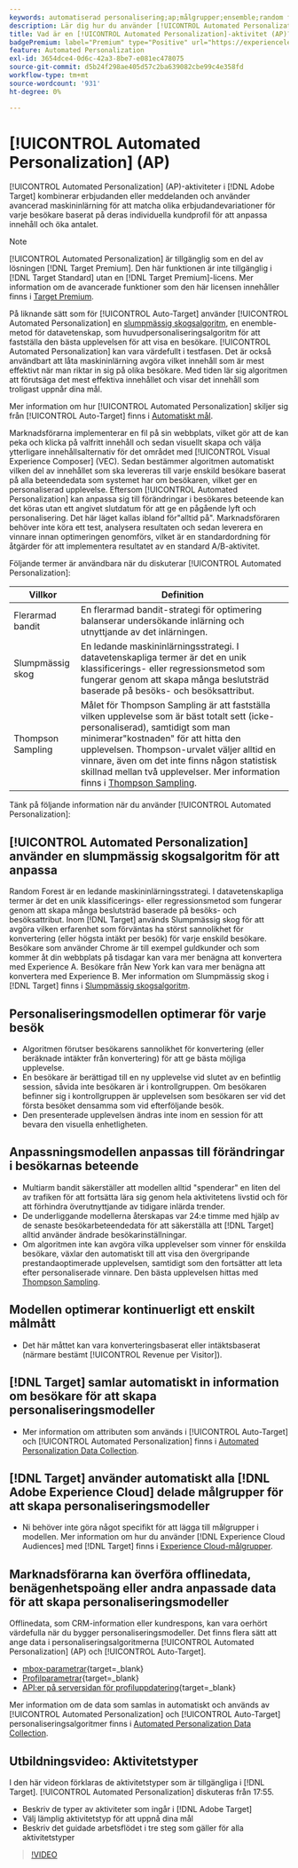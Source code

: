 ```yaml
---
keywords: automatiserad personalisering;ap;målgrupper;ensemble;random forest;multi-väpnad bandit;thompson sampling;ml;maskininlärning
description: Lär dig hur du använder [!UICONTROL Automated Personalization] (AP) aktiviteter i  [!DNL Adobe Target] som använder avancerad maskininlärning för att matcha olika erbjudandevariationer för varje besökare.
title: Vad är en [!UICONTROL Automated Personalization]-aktivitet (AP)?
badgePremium: label="Premium" type="Positive" url="https://experienceleague.adobe.com/docs/target/using/introduction/intro.html?lang=sv-SE#premium newtab=true" tooltip="Se vad som ingår i Target Premium."
feature: Automated Personalization
exl-id: 3654dce4-0d6c-42a3-8be7-e081ec478075
source-git-commit: d5b24f298ae405d57c2ba639082cbe99c4e358fd
workflow-type: tm+mt
source-wordcount: '931'
ht-degree: 0%

---
```


# [!UICONTROL Automated Personalization] (AP)

[!UICONTROL Automated Personalization] (AP)-aktiviteter i [!DNL Adobe Target] kombinerar erbjudanden eller meddelanden och använder avancerad maskininlärning för att matcha olika erbjudandevariationer för varje besökare baserat på deras individuella kundprofil för att anpassa innehåll och öka antalet.

>[!NOTE]
>
>[!UICONTROL Automated Personalization] är tillgänglig som en del av lösningen [!DNL Target Premium]. Den här funktionen är inte tillgänglig i [!DNL Target Standard] utan en [!DNL Target Premium]-licens. Mer information om de avancerade funktioner som den här licensen innehåller finns i [Target Premium](/help/main/c-intro/intro.md#premium).

På liknande sätt som för [!UICONTROL Auto-Target] använder [!UICONTROL Automated Personalization] en [slumpmässig skogsalgoritm](/help/main/c-activities/t-automated-personalization/algo-random-forest.md), en enemble-metod för datavetenskap, som huvudpersonaliseringsalgoritm för att fastställa den bästa upplevelsen för att visa en besökare. [!UICONTROL Automated Personalization] kan vara värdefullt i testfasen. Det är också användbart att låta maskininlärning avgöra vilket innehåll som är mest effektivt när man riktar in sig på olika besökare. Med tiden lär sig algoritmen att förutsäga det mest effektiva innehållet och visar det innehåll som troligast uppnår dina mål.

Mer information om hur [!UICONTROL Automated Personalization] skiljer sig från [!UICONTROL Auto-Target] finns i [Automatiskt mål](/help/main/c-activities/auto-target/auto-target-to-optimize.md#section_BA4D83BE40F14A96BE7CBC7C7CF2A8FB).

Marknadsförarna implementerar en fil på sin webbplats, vilket gör att de kan peka och klicka på valfritt innehåll och sedan visuellt skapa och välja ytterligare innehållsalternativ för det området med [!UICONTROL Visual Experience Composer] (VEC). Sedan bestämmer algoritmen automatiskt vilken del av innehållet som ska levereras till varje enskild besökare baserat på alla beteendedata som systemet har om besökaren, vilket ger en personaliserad upplevelse. Eftersom [!UICONTROL Automated Personalization] kan anpassa sig till förändringar i besökares beteende kan det köras utan ett angivet slutdatum för att ge en pågående lyft och personalisering. Det här läget kallas ibland för&quot;alltid på&quot;. Marknadsföraren behöver inte köra ett test, analysera resultaten och sedan leverera en vinnare innan optimeringen genomförs, vilket är en standardordning för åtgärder för att implementera resultatet av en standard A/B-aktivitet.

Följande termer är användbara när du diskuterar [!UICONTROL Automated Personalization]:

| Villkor | Definition |
|---|---|
| Flerarmad bandit | En flerarmad bandit-strategi för optimering balanserar undersökande inlärning och utnyttjande av det inlärningen. |
| Slumpmässig skog | En ledande maskininlärningsstrategi. I datavetenskapliga termer är det en unik klassificerings- eller regressionsmetod som fungerar genom att skapa många beslutsträd baserade på besöks- och besöksattribut. |
| Thompson Sampling | Målet för Thompson Sampling är att fastställa vilken upplevelse som är bäst totalt sett (icke-personaliserad), samtidigt som man minimerar&quot;kostnaden&quot; för att hitta den upplevelsen. Thompson-urvalet väljer alltid en vinnare, även om det inte finns någon statistisk skillnad mellan två upplevelser. Mer information finns i [Thompson Sampling](https://en.wikipedia.org/wiki/Thompson_sampling). |

Tänk på följande information när du använder [!UICONTROL Automated Personalization]:

## [!UICONTROL Automated Personalization] använder en slumpmässig skogsalgoritm för att anpassa

Random Forest är en ledande maskininlärningsstrategi. I datavetenskapliga termer är det en unik klassificerings- eller regressionsmetod som fungerar genom att skapa många beslutsträd baserade på besöks- och besöksattribut. Inom [!DNL Target] används Slumpmässig skog för att avgöra vilken erfarenhet som förväntas ha störst sannolikhet för konvertering (eller högsta intäkt per besök) för varje enskild besökare. Besökare som använder Chrome är till exempel guldkunder och som kommer åt din webbplats på tisdagar kan vara mer benägna att konvertera med Experience A. Besökare från New York kan vara mer benägna att konvertera med Experience B. Mer information om Slumpmässig skog i [!DNL Target] finns i [Slumpmässig skogsalgoritm](/help/main/c-activities/t-automated-personalization/algo-random-forest.md).

## Personaliseringsmodellen optimerar för varje besök

* Algoritmen förutser besökarens sannolikhet för konvertering (eller beräknade intäkter från konvertering) för att ge bästa möjliga upplevelse.
* En besökare är berättigad till en ny upplevelse vid slutet av en befintlig session, såvida inte besökaren är i kontrollgruppen. Om besökaren befinner sig i kontrollgruppen är upplevelsen som besökaren ser vid det första besöket densamma som vid efterföljande besök.
* Den presenterade upplevelsen ändras inte inom en session för att bevara den visuella enhetligheten.

## Anpassningsmodellen anpassas till förändringar i besökarnas beteende

* Multiarm bandit säkerställer att modellen alltid &quot;spenderar&quot; en liten del av trafiken för att fortsätta lära sig genom hela aktivitetens livstid och för att förhindra överutnyttjande av tidigare inlärda trender.
* De underliggande modellerna återskapas var 24:e timme med hjälp av de senaste besökarbeteendedata för att säkerställa att [!DNL Target] alltid använder ändrade besökarinställningar.
* Om algoritmen inte kan avgöra vilka upplevelser som vinner för enskilda besökare, växlar den automatiskt till att visa den övergripande prestandaoptimerade upplevelsen, samtidigt som den fortsätter att leta efter personaliserade vinnare. Den bästa upplevelsen hittas med [Thompson Sampling](https://en.wikipedia.org/wiki/Thompson_sampling).

## Modellen optimerar kontinuerligt ett enskilt målmått

* Det här måttet kan vara konverteringsbaserat eller intäktsbaserat (närmare bestämt [!UICONTROL Revenue per Visitor]).

## [!DNL Target] samlar automatiskt in information om besökare för att skapa personaliseringsmodeller

* Mer information om attributen som används i [!UICONTROL Auto-Target] och [!UICONTROL Automated Personalization] finns i [Automated Personalization Data Collection](/help/main/c-activities/t-automated-personalization/ap-data.md).

## [!DNL Target] använder automatiskt alla [!DNL Adobe Experience Cloud] delade målgrupper för att skapa personaliseringsmodeller

* Ni behöver inte göra något specifikt för att lägga till målgrupper i modellen. Mer information om hur du använder [!DNL Experience Cloud Audiences] med [!DNL Target] finns i [Experience Cloud-målgrupper](/help/main/c-integrating-target-with-mac/mmp.md).

## Marknadsförarna kan överföra offlinedata, benägenhetspoäng eller andra anpassade data för att skapa personaliseringsmodeller

Offlinedata, som CRM-information eller kundrespons, kan vara oerhört värdefulla när du bygger personaliseringsmodeller. Det finns flera sätt att ange data i personaliseringsalgoritmerna [!UICONTROL Automated Personalization] (AP) och [!UICONTROL Auto-Target].

* [mbox-parametrar](https://experienceleague.adobe.com/docs/target-dev/developer/implementation/methods/methods-to-get-data-into-target.html?lang=sv-SE){target=_blank}
* [Profilparametrar](https://experienceleague.adobe.com/docs/target-dev/developer/implementation/methods/methods-to-get-data-into-target.html?lang=sv-SE){target=_blank}
* [API:er på serversidan för profiluppdatering](https://experienceleague.adobe.com/docs/target-dev/developer/implementation/methods/methods-to-get-data-into-target.html?lang=sv-SE){target=_blank}

Mer information om de data som samlas in automatiskt och används av [!UICONTROL Automated Personalization] och [!UICONTROL Auto-Target] personaliseringsalgoritmer finns i [Automated Personalization Data Collection](/help/main/c-activities/t-automated-personalization/ap-data.md).

## Utbildningsvideo: Aktivitetstyper

I den här videon förklaras de aktivitetstyper som är tillgängliga i [!DNL Target]. [!UICONTROL Automated Personalization] diskuteras från 17:55.

* Beskriv de typer av aktiviteter som ingår i [!DNL Adobe Target]
* Välj lämplig aktivitetstyp för att uppnå dina mål
* Beskriv det guidade arbetsflödet i tre steg som gäller för alla aktivitetstyper

>[!VIDEO](https://video.tv.adobe.com/v/17386)
